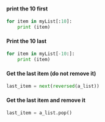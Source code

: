 #### print the 10 first
```python
for item in myList[:10]:
    print (item)
```
#### Print the 10 last
```python
for item in myList[-10:]:
    print (item)
```

#### Get the last item (do not remove it)
```python
last_item = next(reversed(a_list))
```

#### Get the last item and remove it
```python
last_item = a_list.pop()
```

